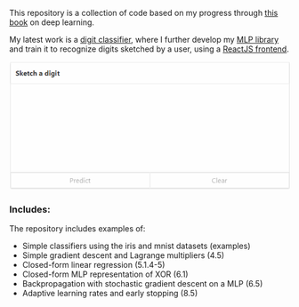 This repository is a collection of code based on my progress through [this book](http://www.deeplearningbook.org) on deep learning.

My latest work is a [digit classifier](exercises/mnist/), where I further develop my [MLP library](8.5/) and train it to recognize digits sketched by a user, using a [ReactJS frontend](exercises/mnist/app/react-app).

![Screenshot of classifier](exercises/mnist/js-frontend.gif)

### Includes:
The repository includes examples of:

 * Simple classifiers using the iris and mnist datasets (examples)
 * Simple gradient descent and Lagrange multipliers (4.5)
 * Closed-form linear regression (5.1.4-5)
 * Closed-form MLP representation of XOR (6.1)
 * Backpropagation with stochastic gradient descent on a MLP (6.5)
 * Adaptive learning rates and early stopping (8.5)
